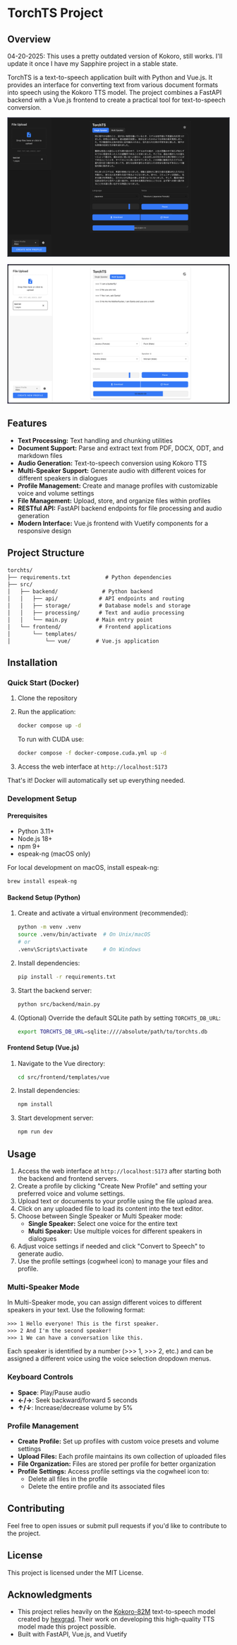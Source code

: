 # TorchTS Project

## Overview

04-20-2025: This uses a pretty outdated version of Kokoro, still works. I'll update it once I have my Sapphire project in a stable state.

TorchTS is a text-to-speech application built with Python and Vue.js. It provides an interface for converting text from various document formats into speech using the Kokoro TTS model. The project combines a FastAPI backend with a Vue.js frontend to create a practical tool for text-to-speech conversion.

![Dark Mode](img/dark_mode.png)

![Light Mode](img/light_mode.png)

## Features

- **Text Processing:** Text handling and chunking utilities
- **Document Support:** Parse and extract text from PDF, DOCX, ODT, and markdown files
- **Audio Generation:** Text-to-speech conversion using Kokoro TTS
- **Multi-Speaker Support:** Generate audio with different voices for different speakers in dialogues
- **Profile Management:** Create and manage profiles with customizable voice and volume settings
- **File Management:** Upload, store, and organize files within profiles
- **RESTful API:** FastAPI backend endpoints for file processing and audio generation
- **Modern Interface:** Vue.js frontend with Vuetify components for a responsive design

## Project Structure

```
torchts/
├── requirements.txt           # Python dependencies
├── src/
│   ├── backend/              # Python backend
│   │   ├── api/             # API endpoints and routing
│   │   ├── storage/         # Database models and storage
│   │   ├── processing/      # Text and audio processing
│   │   └── main.py         # Main entry point
│   └── frontend/            # Frontend applications
│       └── templates/
│           └── vue/        # Vue.js application
```

## Installation

### Quick Start (Docker)

1. Clone the repository

2. Run the application:
   ```bash
   docker compose up -d
   ```

   To run with CUDA use:
   ```bash
   docker compose -f docker-compose.cuda.yml up -d
   ```

3. Access the web interface at `http://localhost:5173`

That's it! Docker will automatically set up everything needed.

### Development Setup

#### Prerequisites
- Python 3.11+
- Node.js 18+
- npm 9+
- espeak-ng (macOS only)

For local development on macOS, install espeak-ng:
```bash
brew install espeak-ng
```

#### Backend Setup (Python)

1. Create and activate a virtual environment (recommended):
   ```bash
   python -m venv .venv
   source .venv/bin/activate  # On Unix/macOS
   # or
   .venv\Scripts\activate     # On Windows
   ```
2. Install dependencies:
   ```bash
   pip install -r requirements.txt
   ```
3. Start the backend server:
   ```bash
   python src/backend/main.py
   ```
4. (Optional) Override the default SQLite path by setting `TORCHTS_DB_URL`:
   ```bash
   export TORCHTS_DB_URL=sqlite:////absolute/path/to/torchts.db
   ```

#### Frontend Setup (Vue.js)

1. Navigate to the Vue directory:
   ```bash
   cd src/frontend/templates/vue
   ```
2. Install dependencies:
   ```bash
   npm install
   ```
3. Start development server:
   ```bash
   npm run dev
   ```

## Usage

1. Access the web interface at `http://localhost:5173` after starting both the backend and frontend servers.
2. Create a profile by clicking "Create New Profile" and setting your preferred voice and volume settings.
3. Upload text or documents to your profile using the file upload area.
4. Click on any uploaded file to load its content into the text editor.
5. Choose between Single Speaker or Multi Speaker mode:
   - **Single Speaker:** Select one voice for the entire text
   - **Multi Speaker:** Use multiple voices for different speakers in dialogues
6. Adjust voice settings if needed and click "Convert to Speech" to generate audio.
7. Use the profile settings (cogwheel icon) to manage your files and profile.

### Multi-Speaker Mode

In Multi-Speaker mode, you can assign different voices to different speakers in your text. Use the following format:

```
>>> 1 Hello everyone! This is the first speaker.
>>> 2 And I'm the second speaker!
>>> 1 We can have a conversation like this.
```

Each speaker is identified by a number (>>> 1, >>> 2, etc.) and can be assigned a different voice using the voice selection dropdown menus.

### Keyboard Controls

- **Space**: Play/Pause audio
- **←/→**: Seek backward/forward 5 seconds
- **↑/↓**: Increase/decrease volume by 5%

### Profile Management

- **Create Profile:** Set up profiles with custom voice presets and volume settings
- **Upload Files:** Each profile maintains its own collection of uploaded files
- **File Organization:** Files are stored per profile for better organization
- **Profile Settings:** Access profile settings via the cogwheel icon to:
  - Delete all files in the profile
  - Delete the entire profile and its associated files

## Contributing

Feel free to open issues or submit pull requests if you'd like to contribute to the project.

## License

This project is licensed under the MIT License.

## Acknowledgments

- This project relies heavily on the [Kokoro-82M](https://github.com/hexgrad/kokoro) text-to-speech model created by [hexgrad](https://huggingface.co/hexgrad/Kokoro-82M). Their work on developing this high-quality TTS model made this project possible.
- Built with FastAPI, Vue.js, and Vuetify
